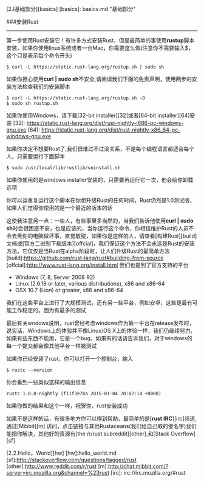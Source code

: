 [2.I基础部分][basics]
[basics]: basics.md "基础部分"

###安装Rust

- - -

第一步使用Rust安装它！有许多方式安装Rust，但是最简单的事使用**rustup**脚本安装，如果你使用linux系统或者一台Mac，你需要这么做(注意你不需要输入$，这个只是表示每个命令开头)

       
    $ curl -L https://static.rust-lang.org/rustup.sh | sudo sh

如果你担心使用**curl | sudo sh**不安全,请阅读我们下面的免责声明，使用两步的安装方法检查我们的安装脚本

    $ curl -L https://static.rust-lang.org/rustup.sh -O
    $ sudo sh rustup.sh
    
如果你使用Windows，请下载[32-bit installer][32]或者[64-bit installer][64]安装
[32]: https://static.rust-lang.org/dist/rust-nightly-i686-pc-windows-gnu.exe
[64]: https://static.rust-lang.org/dist/rust-nightly-x86_64-pc-windows-gnu.exe

如果你决定不想要Rust了,我们很难过不过没关系，不是每个编程语言都适合每个人，只需要运行下面脚本

	$ sudo /usr/local/lib/rustlib/uninstall.sh
	
如果你使用的是windows installer安装的，只需要再运行它一次，他会给你卸载选项

你可以运重复运行这个脚本在你想升级Rust的任何时间，Rust仍然是1.0测试版，如果人们觉得你使用的是一个最近的版本的话

这使我注意另一点：一些人，有些事里多当然的，当我们告诉他使用**curl | sudo sh**时会很困惑不安，也是应该的，当你运行这个命令，你相信维护Rust的人员不会去黑你的电脑做坏事，直觉敏锐，如果你是这样的人，请查看[构建Rust][build]文档或[官方二进制下载版本][offcial]，我们保证这个方法不会永远是Rust的安装方法，它仅仅是当Rust在alpha阶段时，让人们升级Rust的最简单方法
[build]:https://github.com/rust-lang/rust#building-from-source
[offcial]:http://www.rust-lang.org/install.html
我们也提到了官方支持的平台

* Windows (7, 8, Server 2008 R2)
* Linux (2.6.18 or later, various distributions), x86 and x86-64
* OSX 10.7 (Lion) or greater, x86 and x86-64

我们在这些平台上进行了大规模测试，还有另一些平台，例如安卓，这些是最有可能工作稳定的，因为有最多的测试

最后有关wndows说明，rust曾经考虑windows作为第一平台在release发布时，说实话，Windows上的体验并不像Linux/OS X上的体验一样，我们仍继续努力，如果有些东西不能用，它是一个bug，如果有的话请告诉我们，对于windows的每一个提交都会像其他平台一样被测试

如果你已经安装了rust，你可以打开一个控制台，输入

	$ rustc --version

你会看到一些类似这样的输出信息

	rustc 1.0.0-nightly (f11f3e7ba 2015-01-04 20:02:14 +0000)
	
	
如果你做的结果和这个一样，祝贺你，rust安装成功

如果不是这样的话，有很多地方你可以得到帮助，最简单的是[**rust IRC**][irc]频道,通过[Mibbit][m]
访问，点击链接与其他Rustaceans(我们给自己取的傻名字)我们能把你解决，其他好的资源有[the /r/rust subreddit][other],和[Stack Overflow][sf]

[2.2.Hello，World][hw]
[hw]:hello_world.md
[sf]:http://stackoverflow.com/questions/tagged/rust
[other]:http://www.reddit.com/r/rust
[m]:http://chat.mibbit.com/?server=irc.mozilla.org&channel=%23rust
[irc]: irc://irc.mozilla.org/#rust

